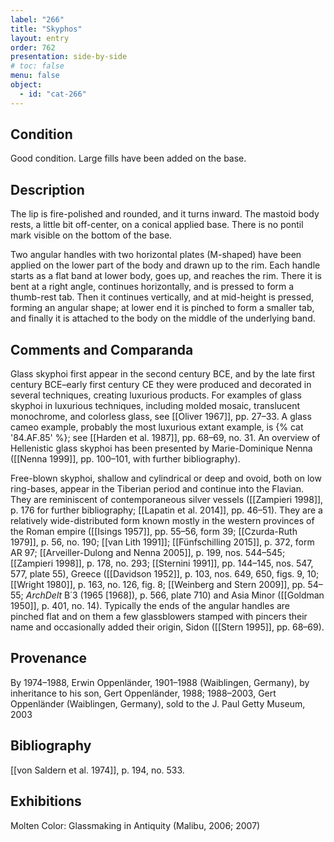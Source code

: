 ```yaml
---
label: "266"
title: "Skyphos"
layout: entry
order: 762
presentation: side-by-side
# toc: false
menu: false
object:
  - id: "cat-266"
---
```


## Condition

Good condition. Large fills have been added on the base.

## Description

The lip is fire-polished and rounded, and it turns inward. The mastoid body rests, a little bit off-center, on a conical applied base. There is no pontil mark visible on the bottom of the base.

Two angular handles with two horizontal plates (M-shaped) have been applied on the lower part of the body and drawn up to the rim. Each handle starts as a flat band at lower body, goes up, and reaches the rim. There it is bent at a right angle, continues horizontally, and is pressed to form a thumb-rest tab. Then it continues vertically, and at mid-height is pressed, forming an angular shape; at lower end it is pinched to form a smaller tab, and finally it is attached to the body on the middle of the underlying band.

## Comments and Comparanda

Glass skyphoi first appear in the second century BCE, and by the late first century BCE–early first century CE they were produced and decorated in several techniques, creating luxurious products. For examples of glass skyphoi in luxurious techniques, including molded mosaic, translucent monochrome, and colorless glass, see [[Oliver 1967]], pp. 27–33. A glass cameo example, probably the most luxurious extant example, is {% cat '84.AF.85' %}; see [[Harden et al. 1987]], pp. 68–69, no. 31. An overview of Hellenistic glass skyphoi has been presented by Marie-Dominique Nenna ([[Nenna 1999]], pp. 100–101, with further bibliography).

Free-blown skyphoi, shallow and cylindrical or deep and ovoid, both on low ring-bases, appear in the Tiberian period and continue into the Flavian. They are reminiscent of contemporaneous silver vessels ([[Zampieri 1998]], p. 176 for further bibliography; [[Lapatin et al. 2014]], pp. 46–51). They are a relatively wide-distributed form known mostly in the western provinces of the Roman empire ([[Isings 1957]], pp. 55–56, form 39; [[Czurda-Ruth 1979]], p. 56, no. 190; [[van Lith 1991]]; [[Fünfschilling 2015]], p. 372, form AR 97; [[Arveiller-Dulong and Nenna 2005]], p. 199, nos. 544–545; [[Zampieri 1998]], p. 178, no. 293; [[Sternini 1991]], pp. 144–145, nos. 547, 577, plate 55), Greece ([[Davidson 1952]], p. 103, nos. 649, 650, figs. 9, 10; [[Wright 1980]], p. 163, no. 126, fig. 8; [[Weinberg and Stern 2009]], pp. 54–55; *ArchDelt* B΄3 (1965 [1968]), p. 566, plate 710) and Asia Minor ([[Goldman 1950]], p. 401, no. 14). Typically the ends of the angular handles are pinched flat and on them a few glassblowers stamped with pincers their name and occasionally added their origin, Sidon ([[Stern 1995]], pp. 68–69).

## Provenance

By 1974–1988, Erwin Oppenländer, 1901–1988 (Waiblingen, Germany), by inheritance to his son, Gert Oppenländer, 1988; 1988–2003, Gert Oppenländer (Waiblingen, Germany), sold to the J. Paul Getty Museum, 2003

## Bibliography

[[von Saldern et al. 1974]], p. 194, no. 533.

## Exhibitions

Molten Color: Glassmaking in Antiquity (Malibu, 2006; 2007)
